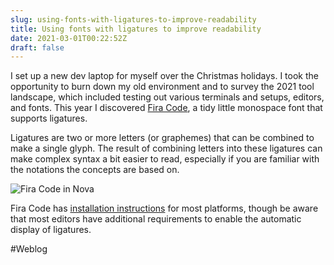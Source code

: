 ```yaml
---
slug: using-fonts-with-ligatures-to-improve-readability
title: Using fonts with ligatures to improve readability
date: 2021-03-01T00:22:52Z
draft: false
---
```


I set up a new dev laptop for myself over the Christmas holidays. I took the opportunity to burn down my old environment and to survey the 2021 tool landscape, which included testing out various terminals and setups, editors, and fonts. This year I discovered [Fira Code](https://github.com/tonsky/FiraCode), a tidy little monospace font that supports ligatures.

Ligatures are two or more letters (or graphemes) that can be combined to make a single glyph. The result of combining letters into these ligatures can make complex syntax a bit easier to read, especially if you are familiar with the notations the concepts are based on.

![Fira Code in Nova](https://images.warpedvisions.org/2021/02/Screen-Shot-2021-02-28-at-12.57.28-PM.png "Fira Code")

Fira Code has [installation instructions](https://github.com/tonsky/FiraCode/wiki/Installing) for most platforms, though be aware that most editors have additional requirements to enable the automatic display of ligatures.

#Weblog
